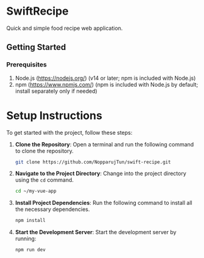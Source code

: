 # SwiftRecipe
Quick and simple food recipe web application.

## Getting Started

### Prerequisites
1. Node.js (https://nodejs.org/) (v14 or later; npm is included with Node.js)
2. npm (https://www.npmjs.com/) (npm is included with Node.js by default; install separately only if needed)


# Setup Instructions

To get started with the project, follow these steps:

1. **Clone the Repository**: Open a terminal and run the following command to clone the repository.

    ```bash
    git clone https://github.com/NopparujTun/swift-recipe.git
    ```

2. **Navigate to the Project Directory**: Change into the project directory using the `cd` command.

    ```bash
    cd ~/my-vue-app
    ```

3. **Install Project Dependencies**: Run the following command to install all the necessary dependencies.

    ```bash
    npm install
    ```

4. **Start the Development Server**: Start the development server by running:

    ```bash
    npm run dev
    ```


